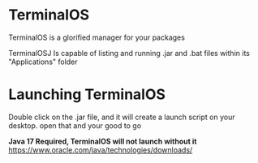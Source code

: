 # TerminalOS
TerminalOS is a glorified manager for your packages

TerminalOSJ Is capable of listing and running .jar and .bat files within its "Applications" folder

# Launching TerminalOS
Double click on the .jar file, and it will create a launch script on your desktop. open that and your good to go

**Java 17 Required, TerminalOS will not launch without it**
https://www.oracle.com/java/technologies/downloads/
